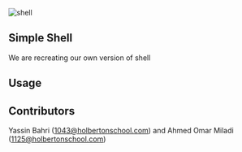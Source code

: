 ![shell](https://bashlogo.com/img/symbol/png/full_colored_dark.png)

## Simple Shell

We are recreating our own version of shell

## Usage


## Contributors
Yassin Bahri (1043@holbertonschool.com) and Ahmed Omar Miladi (1125@holbertonschool.com)